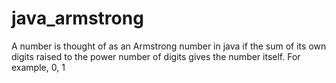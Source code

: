 # java_armstrong
A number is thought of as an Armstrong number in java if the sum of its own digits raised to the power number of digits gives the number itself. For example, 0, 1
